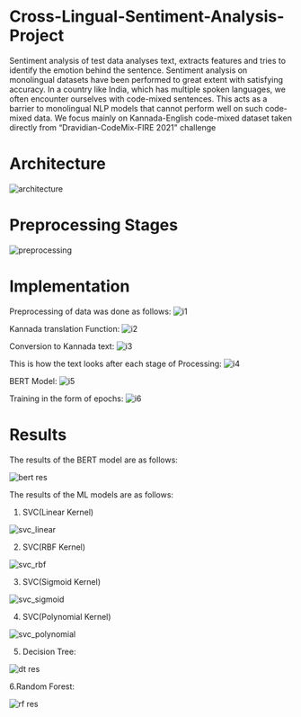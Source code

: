 # Cross-Lingual-Sentiment-Analysis-Project

Sentiment analysis of test data analyses text, extracts features and tries to identify the emotion behind the sentence. 
Sentiment analysis on monolingual datasets have been performed to great extent with satisfying accuracy.
In a country like India, which has multiple spoken languages, we often encounter ourselves with code-mixed sentences.
This acts as a barrier to monolingual NLP models that cannot perform well on such code-mixed data.
We focus mainly on Kannada-English code-mixed dataset taken directly from “Dravidian-CodeMix-FIRE 2021" challenge

# Architecture

![architecture](https://user-images.githubusercontent.com/96068461/225291967-d7ea6d33-5ef1-4e76-9dbe-eb8b7b09d2d1.png)

# Preprocessing Stages

![preprocessing](https://user-images.githubusercontent.com/96068461/225292071-ce00af48-82e9-4566-90f0-cac371c2faf0.png)

# Implementation
Preprocessing of data was done as follows:
![i1](https://user-images.githubusercontent.com/96068461/225293124-b6db12d8-4644-4eca-834c-799c90399142.png)

Kannada translation Function:
![i2](https://user-images.githubusercontent.com/96068461/225293389-c8181231-683b-402c-a8a8-67b5cd61b534.png)

Conversion to Kannada text:
![i3](https://user-images.githubusercontent.com/96068461/225293364-90a30597-03e6-46a9-a965-e461185a5903.png)

This is how the text looks after each stage of Processing:
![i4](https://user-images.githubusercontent.com/96068461/225293500-8a17a76e-da93-45a0-9735-2a2b9f203a01.png)

BERT Model:
![i5](https://user-images.githubusercontent.com/96068461/225293507-eb1eeaa3-9e67-4568-b926-f9b7d09547f7.png)

Training in the form of epochs:
![i6](https://user-images.githubusercontent.com/96068461/225293508-da77d68b-4809-46b6-af31-8e8e44c5b77a.png)

# Results
The results of the BERT model are as follows:

![bert res](https://user-images.githubusercontent.com/96068461/225294770-915755f1-d2ba-41ef-b1e9-3b514b3ef634.png)

The results of the ML models are as follows:

1. SVC(Linear Kernel)

![svc_linear](https://user-images.githubusercontent.com/96068461/225295146-f22143b7-e52e-4236-90ad-9cb22acff51e.png)

2. SVC(RBF Kernel)

![svc_rbf](https://user-images.githubusercontent.com/96068461/225295337-1d4435f4-70cb-411f-b3c6-d73894e4fe62.png)

3. SVC(Sigmoid Kernel)

![svc_sigmoid](https://user-images.githubusercontent.com/96068461/225295406-45860958-c416-4b46-bd49-de28fc280b27.png)

4. SVC(Polynomial Kernel)

![svc_polynomial](https://user-images.githubusercontent.com/96068461/225295505-fe1ecdf3-5421-4a3f-af92-2113e9519b59.png)

5. Decision Tree:

![dt res](https://user-images.githubusercontent.com/96068461/225295639-7a735e29-2359-4172-a0e1-2f234f9bb974.png)

6.Random Forest:

![rf res](https://user-images.githubusercontent.com/96068461/225295705-af6f7d69-077b-4693-8c03-71b603f47f0b.png)
